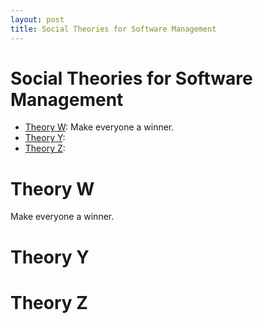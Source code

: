 ```yaml
---
layout: post
title: Social Theories for Software Management
---
```

Social Theories for Software Management
===

* [Theory W](#theory_w):  Make everyone a winner.
* [Theory Y](#theory_y):
* [Theory Z](#theory_z):

# <a name="theory_w">Theory W</a>
Make everyone a winner.
# <a name="theory_y">Theory Y</a>

# <a name="theory_z">Theory Z</a>